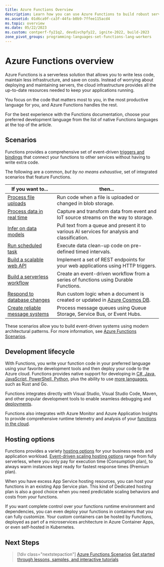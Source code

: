```yaml
---
title: Azure Functions Overview 
description: Learn how you can use Azure Functions to build robust serverless apps.
ms.assetid: 01d6ca9f-ca3f-44fa-b0b9-7ffee115acd4
ms.topic: overview
ms.date: 05/22/2023
ms.custom: contperf-fy21q2, devdivchpfy22, ignite-2022, build-2023
zone_pivot_groups: programming-languages-set-functions-lang-workers
---
```


# Azure Functions overview

Azure Functions is a serverless solution that allows you to write less code, maintain less infrastructure, and save on costs. Instead of worrying about deploying and maintaining servers, the cloud infrastructure provides all the up-to-date resources needed to keep your applications running.

You focus on the code that matters most to you, in the most productive language for you, and Azure Functions handles the rest.

For the best experience with the Functions documentation, choose your preferred development language from the list of native Functions languages at the top of the article.

## Scenarios

Functions provides a comprehensive set of event-driven [triggers and bindings](functions-triggers-bindings.md) that connect your functions to other services without having to write extra code. 

The following are a common, _but by no means exhaustive_, set of integrated scenarios that feature Functions.

| If you want to... | then...|
| --- | --- |
| [Process file uploads](./functions-scenarios.md#process-file-uploads) | Run code when a file is uploaded or changed in blob storage. |
| [Process data in real time](./functions-scenarios.md#real-time-stream-and-event-processing)| Capture and transform data from event and IoT source streams on the way to storage.   |
| [Infer on data models](./functions-scenarios.md#machine-learning-and-ai)| Pull text from a queue and present it to various AI services for analysis and classification. |
| [Run scheduled task](./functions-scenarios.md#run-scheduled-tasks)| Execute data clean-up code on pre-defined timed intervals. |
| [Build a scalable web API](./functions-scenarios.md#build-a-scalable-web-api)| Implement a set of REST endpoints for your web applications using HTTP triggers. |
| [Build a serverless workflow](./functions-scenarios.md#build-a-serverless-workflow)| Create an event-driven workflow from a series of functions using Durable Functions. |
| [Respond to database changes](./functions-scenarios.md#respond-to-database-changes)| Run custom logic when a document is created or updated in [Azure Cosmos DB](../cosmos-db/introduction.md). |
| [Create reliable message systems](./functions-scenarios.md#create-reliable-message-systems)| Process message queues using Queue Storage, Service Bus, or Event Hubs. |

These scenarios allow you to build event-driven systems using modern architectural patterns. For more information, see [Azure Functions Scenarios](functions-scenarios.md).

## Development lifecycle

With Functions, you write your function code in your preferred language using your favorite development tools and then deploy your code to the Azure cloud. Functions provides native support for developing in [C#, Java, JavaScript, PowerShell, Python](./supported-languages.md), plus the ability to use [more languages](./functions-custom-handlers.md), such as Rust and Go. 

Functions integrates directly with Visual Studio, Visual Studio Code, Maven, and other popular development tools to enable seamless debugging and [deployments](functions-deployment-technologies.md). 

Functions also integrates with Azure Monitor and Azure Application Insights to provide comprehensive runtime telemetry and analysis of your [functions in the cloud](functions-monitoring.md).

## Hosting options

Functions provides a variety [hosting options](functions-scale.md#overview-of-plans) for your business needs and application workload. [Event-driven scaling hosting options](./event-driven-scaling.md) range from fully serverless, where you only pay for execution time (Consumption plan), to always warm instances kept ready for fastest response times (Premium plan). 

When you have excess App Service hosting resources, you can host your functions in an existing App Service plan. This kind of Dedicated hosting plan is also a good choice when you need predictable scaling behaviors and costs from your functions. 

If you want complete control over your functions runtime environment and dependencies, you can even deploy your functions in containers that you can fully customize. Your custom containers can be hosted by Functions, deployed as part of a microservices architecture in Azure Container Apps, or even self-hosted in Kubernetes. 

## Next Steps

> [!div class="nextstepaction"]
> [Azure Functions Scenarios](./functions-scenarios.md)
> [Get started through lessons, samples, and interactive tutorials](./functions-get-started.md)
